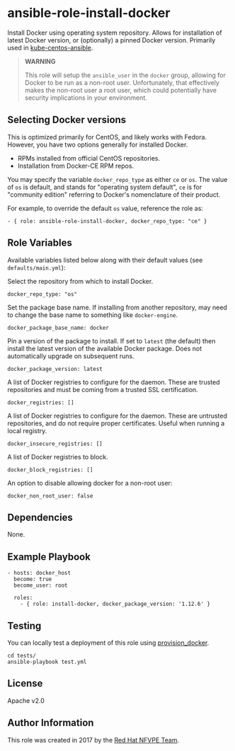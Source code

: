 # ansible-role-install-docker

Install Docker using operating system repository. Allows for installation of
latest Docker version, or (optionally) a pinned Docker version.
Primarily used in
[kube-centos-ansible](https://github.com/redhat-nfvpe/kube-centos-ansible).

> **WARNING**
>
> This role will setup the `ansible_user` in the `docker` group, allowing for
> Docker to be run as a non-root user. Unfortunately, that effectively makes
> the non-root user a root user, which could potentially have security
> implications in your environment.

## Selecting Docker versions

This is optimized primarily for CentOS, and likely works with Fedora. However,
you have two options generally for installed Docker.

* RPMs installed from official CentOS repositories.
* Installation from Docker-CE RPM repos.

You may specify the variable `docker_repo_type` as either `ce` or `os`. The 
value of `os` is default, and stands for "operating system default", `ce` is
for "community edition" referring to Docker's nomenclature of their product.

For example, to override the default `os` value, reference the role as:

```
- { role: ansible-role-install-docker, docker_repo_type: "ce" }
```

## Role Variables

Available variables listed below along with their default values (see
`defaults/main.yml`):

Select the repository from which to install Docker.

```
docker_repo_type: "os"
```

Set the package base name. If installing from another repository, may need to
change the base name to something like `docker-engine`.

```
docker_package_base_name: docker
```

Pin a version of the package to install. If set to `latest` (the default) then
install the latest version of the available Docker package. Does not
automatically upgrade on subsequent runs.
```
docker_package_version: latest
```

A list of Docker registries to configure for the daemon. These are trusted
repositories and must be coming from a trusted SSL certification.
```
docker_registries: []
```

A list of Docker registries to configure for the daemon. These are untrusted
repositories, and do not require proper certificates. Useful when running a
local registry.

```
docker_insecure_registries: []
```

A list of Docker registries to block.

```
docker_block_registries: []
```

An option to disable allowing docker for a non-root user:

```
docker_non_root_user: false
```

## Dependencies

None.

## Example Playbook

```
- hosts: docker_host
  become: true
  become_user: root

  roles:
    - { role: install-docker, docker_package_version: '1.12.6' }
```

## Testing

You can locally test a deployment of this role using
[provision_docker](https://github.com/chrismeyersfsu/provision_docker).

```
cd tests/
ansible-playbook test.yml
```

## License

Apache v2.0

## Author Information

This role was created in 2017 by the
[Red Hat NFVPE Team](https://github.com/redhat-nfvpe).
